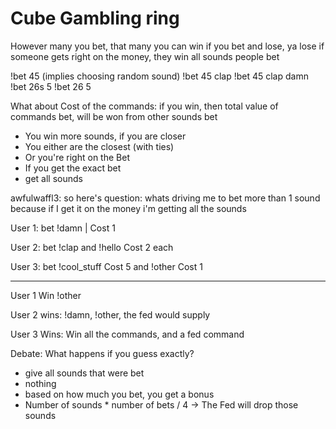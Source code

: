 # Cube Gambling ring

However many you bet, that many you can win
if you bet and lose, ya lose
if someone gets right on the money, they win all sounds people bet

!bet 45 (implies choosing random sound)
!bet 45 clap
!bet 45 clap damn
!bet 26s 5
!bet 26 5

What about Cost of the commands:
   if you win, then total value of commands bet,
   will be won from other sounds bet

- You win more sounds, if you are closer
- You either are the closest (with ties)
- Or you're right on the Bet
- If you get the exact bet
- get all sounds

awfulwaffl3: so here's question: whats driving me to bet more than 1 sound
because if I get it on the money i'm getting all the sounds

User 1: bet !damn | Cost 1

User 2: bet !clap and !hello Cost 2 each

User 3: bet !cool_stuff Cost 5 and !other Cost 1

---

User 1 Win !other

User 2 wins: !damn, !other, the fed would supply

User 3 Wins: Win all the commands, and a fed command

Debate: What happens if you guess exactly?

- give all sounds that were bet
- nothing
- based on how much you bet, you get a bonus
- Number of sounds * number of bets / 4 -> The Fed will drop those sounds
